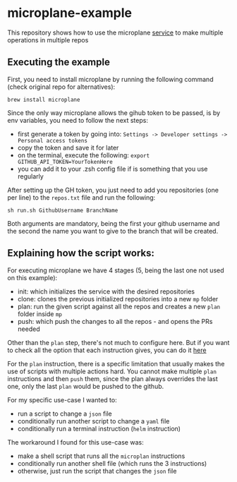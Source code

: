 # microplane-example
This repository shows how to use the microplane [service](https://github.com/Clever/microplane/) to make multiple operations in multiple repos


## Executing the example
First, you need to install microplane by running the following command (check original repo for alternatives):
```
brew install microplane
```

Since the only way microplane allows the gihub token to be passed, is by env variables, you need to follow the next steps:
- first generate a token by going into: `Settings -> Developer settings -> Personal access tokens`
- copy the token and save it for later
- on the terminal, execute the following: `export GITHUB_API_TOKEN=YourTokenHere`
- you can add it to your .zsh config file if is something that you use regularly


After setting up the GH token, you just need to add you repositories (one per line) to the `repos.txt` file and run the following:
```
sh run.sh GithubUsername BranchName
```
Both arguments are mandatory, being the first your github username and the second the name you want to give to the branch that will be created.


## Explaining how the script works:
For executing microplane we have 4 stages (5, being the last one not used on this example):
- init: which initializes the service with the desired repositories
- clone: clones the previous initialized repositories into a new `mp` folder
- plan: run the given script against all the repos and creates a new `plan` folder inside `mp`
- push: which push the changes to all the repos - and opens the PRs needed

Other than the `plan` step, there's not much to configure here. But if you want to check all the option that each instruction gives, you can do it [here](https://github.com/Clever/microplane/blob/master/docs/mp.md)


For the `plan` instruction, there is a specific limitation that usually makes the use of scripts with multiple actions hard. You cannot make multiple `plan` instructions and then `push` them, since the plan always overrides the last one, only the last `plan` would be pushed to the github.

For my specific use-case I wanted to:
- run a script to change a `json` file
- conditionally run another script to change a `yaml` file
- conditionally run a terminal instruction (`helm` instruction)

The workaround I found for this use-case was:
- make a shell script that runs all the `microplan` instructions
- conditionally run another shell file (which runs the 3 instructions)
- otherwise, just run the script that changes the `json` file

